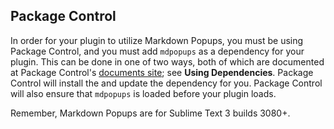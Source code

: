 ## Package Control

In order for your plugin to utilize Markdown Popups, you must be using Package Control, and you must add `mdpopups` as a dependency for your plugin.  This can be done in one of two ways, both of which are documented at Package Control's [documents site](https://packagecontrol.io/docs/dependencies); see **Using Dependencies**.  Package Control will install the and update the dependency for you.  Package Control will also ensure that `mdpopups` is loaded before your plugin loads.

Remember, Markdown Popups are for Sublime Text 3 builds 3080+.
